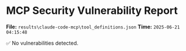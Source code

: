 # MCP Security Vulnerability Report
**File:** `results\claude-code-mcp\tool_definitions.json`
**Time:** `2025-06-21 04:15:48`

✅ No vulnerabilities detected.